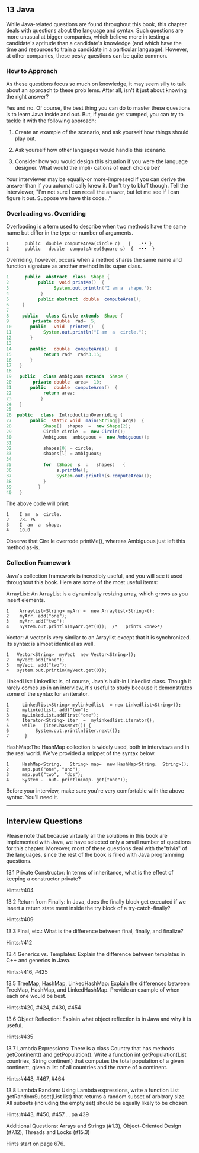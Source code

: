 ## 13 Java

While Java-related questions are found throughout this book,  this chapter deals with questions about the language and syntax. Such questions are more unusual at bigger companies, which believe more
in testing a candidate's aptitude than a candidate's knowledge (and  which  have the  time  and  resources to train  a candidate in a particular language). However,  at other companies, these pesky questions can be quite common.


### How to Approach

As these questions focus so much on knowledge, it may seem silly to talk about an approach to these prob­
lems. After all, isn't it just about knowing the  right  answer?

Yes and  no. Of course, the  best thing you can do to master these questions is to learn Java inside  and  out. But, if you do get  stumped, you can try to tackle it with the following approach:

1.  Create an example of the  scenario, and  ask yourself  how things should play out.

2.  Ask yourself  how other languages would handle this scenario.

3.  Consider how you would design this situation if you were the language designer. What would the impli- cations of each choice be?

Your interviewer may be equally-or more-impressed if you can derive the  answer than if you automati­ cally knew it. Don't try to bluff though. Tell the  interviewer, "I'm not  sure  I can recall the  answer,  but let me see if I can figure  it out. Suppose we have this code..."


### Overloading vs. Overriding

Overloading is a term used to describe when two  methods have the  same name but differ in the  type or number of arguments.

```
1      public  double computeArea(Circle c)   {   .•• }
2      public   double  computeArea(Square s)  {  •••  }
```

Overriding, however, occurs when a method shares the  same name and  function signature as another method in its super class.

```java
1      public  abstract  class  Shape {
2           public  void printMe()  {
3                 System.out.println("I am a  shape.");
4            }
5           public abstract  double  computeArea();
6     }
7
8     public   class Circle extends  Shape {
9         private double  rad=  5;
10       public   void  printMe()   {
11            System.out.println("I am  a  circle.");
12       }
13
14       public   double  computeArea()  {
15            return rad*  rad*3.15;
16       }
17   }
18
19   public   class Ambiguous extends  Shape {
20        private double  area=  10;
21       public   double  computeArea()  {
22            return area;
23           }
24   }
25
26  public   class  IntroductionOverriding {
27       public  static void  main(String[] args)  {
28            Shape[]  shapes  =  new Shape[2];
29            Circle circle  =  new Circle();
30            Ambiguous  ambiguous =  new Ambiguous();
31 
32            shapes[0] = circle;
33            shapes[l] = ambiguous;
34
35            for  (Shape  s  :   shapes)   {
36                 s.printMe();
37                 System.out.println(s.computeArea());
38            }
39          }
40   }
```

The above code will print:
```
1    I am  a  circle.
2    78. 75
3    I  am  a  shape.
4    10.0
```

Observe that Cire le overrode printMe(), whereas Ambiguous just left this method as-is.


### Collection Framework

Java's collection framework is incredibly useful, and you will see it used throughout this book. Here are some of the most useful items:

ArrayList: An ArrayList is a dynamically resizing array, which grows as you insert elements.
```
1    Arraylist<String> myArr =  new Arraylist<String>();
2    myArr. add("one");
3    myArr.add("two");
4    System.out.println(myArr.get(0));  /*   prints <one>*/
```
Vector: A vector is very similar to an Arraylist except that it is synchronized.  Its syntax is almost identical as well.

```
1	Vector<String>  myVect	new	Vector<String>();
2	myVect.add("one");		
3	myVect. add("two");		
4   system.out.printin(myVect.get(0));
```
LinkedList: Linkedlist is, of course, Java's built-in Linkedlist class. Though it rarely comes up in an interview, it's useful to study because it demonstrates some of the syntax for an iterator.
```
1     Linkedlist<String> mylinkedlist  = new Linkedlist<String>();
2     mylinkedlist. add("two");
3     myLinkedList.addFirst("one");
4     Iterator<String> iter  =  mylinkedlist.iterator();
5     while   (iter.hasNext()) {
6          System.out.println(iter.next());
7      }
```
HashMap:The HashMap collection is widely used, both in interviews and in the real world. We've provided a snippet of the syntax below.
```
1     HashMap<String,   String> map=  new HashMap<String,  String>();
2     map.put("one", "uno");
3     map.put("two",  "dos");
4     System .  out. println(map. get("one"));
```
Before your interview, make sure you're very comfortable with the above syntax. You'll need it.

---
Interview Questions
---

Please note that because virtually all the solutions in this book are implemented with Java, we have selected only a small number of questions for this chapter. Moreover, most of these questions deal with the"trivia" of the languages, since the rest of the book is filled with Java programming questions.

13.1      Private Constructor: In terms of inheritance, what is the effect of keeping a constructor private?

Hints:#404


13.2     Return from Finally:  In Java, does the finally block get executed if we insert a return state­
ment inside the try block of a try-catch-finally?

Hints:#409 


13.3    Final, etc.: What is the difference between final, finally, and finalize?

Hints:#412


13.4    Generics vs. Templates: Explain the difference between templates in C++ and generics in Java.

Hints:#416, #425


13.5    TreeMap, HashMap, LinkedHashMap: Explain the differences between TreeMap, HashMap, and
LinkedHashMap. Provide an example of when each one would be best.

Hints:#420, #424, #430, #454


 
13.6     Object Reflection: Explain what object reflection is in Java and why it is useful.

Hints:#435
 
13.7 		Lambda Expressions: There is a class Country that  has methods  getContinent()   and getPopulation(). Write a function int  getPopulation(List<Country> countries, String  continent) that computes the total population of a given continent, given a list of all countries and the name of a continent.

Hints:#448, #467, #464

13.8 		Lambda   Random:    Using   Lambda   expressions,   write   a    function    List<Integer> getRandomSubset(List<Integer>   list) that returns a random subset of arbitrary size. All subsets (including the empty set) should be equally likely to be chosen.

Hints:#443, #450, #457....                 pa 439

Additional Questions: Arrays and Strings (#1.3), Object-Oriented Design (#7.12), Threads and Locks (#15.3) 

Hints start on page 676.